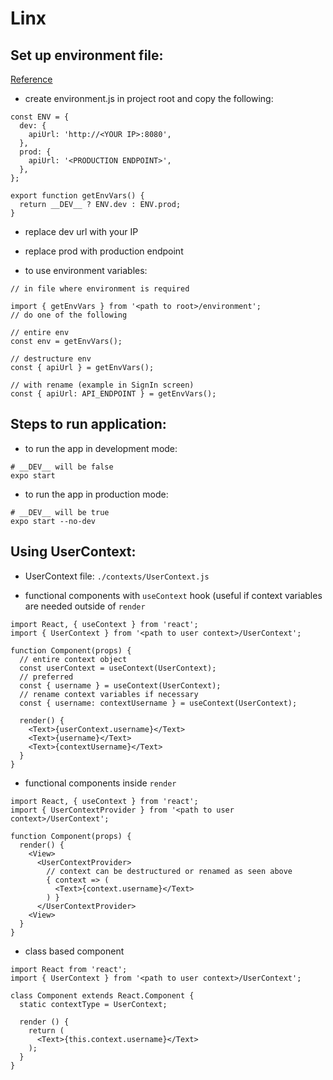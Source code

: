 # Linx

Set up environment file:
------------------------

[Reference](https://alxmrtnz.com/thoughts/2019/03/12/environment-variables-and-workflow-in-expo.html)

* create environment.js in project root and copy the following:

```
const ENV = {
  dev: {
    apiUrl: 'http://<YOUR IP>:8080',
  },
  prod: {
	apiUrl: '<PRODUCTION ENDPOINT>',
  },
};

export function getEnvVars() {
  return __DEV__ ? ENV.dev : ENV.prod;
}
```

* replace dev url with your IP
* replace prod with production endpoint

* to use environment variables:

```
// in file where environment is required

import { getEnvVars } from '<path to root>/environment';
// do one of the following

// entire env
const env = getEnvVars();

// destructure env
const { apiUrl } = getEnvVars();

// with rename (example in SignIn screen)
const { apiUrl: API_ENDPOINT } = getEnvVars();
```

Steps to run application:
-------------------------

* to run the app in development mode: 

```
# __DEV__ will be false
expo start
```

* to run the app in production mode:

```
# __DEV__ will be true
expo start --no-dev
```


Using UserContext:
------------------

* UserContext file: `./contexts/UserContext.js`

* functional components with `useContext` hook (useful if context variables are needed outside of `render`

```
import React, { useContext } from 'react';
import { UserContext } from '<path to user context>/UserContext';

function Component(props) {
  // entire context object
  const userContext = useContext(UserContext);
  // preferred
  const { username } = useContext(UserContext);
  // rename context variables if necessary
  const { username: contextUsername } = useContext(UserContext);

  render() {
    <Text>{userContext.username}</Text>
    <Text>{username}</Text>
    <Text>{contextUsername}</Text>
  }
}
```

* functional components inside `render`

```
import React, { useContext } from 'react';
import { UserContextProvider } from '<path to user context>/UserContext';

function Component(props) {
  render() {
    <View>
      <UserContextProvider>
        // context can be destructured or renamed as seen above
        { context => (
          <Text>{context.username}</Text>
        ) }
      </UserContextProvider>
    <View>
  }
}
```

* class based component

```
import React from 'react';
import { UserContext } from '<path to user context>/UserContext';

class Component extends React.Component {
  static contextType = UserContext;

  render () {
    return (
      <Text>{this.context.username}</Text>
    );
  }
}
```
